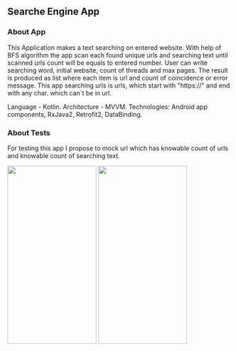 ## Searche Engine App
### About App
This Application makes a text searching on entered website. With help of BFS algorithm the app scan each found unique urls and searching text until scanned urls count will be equals to entered number.
User can write searching word, initial website, count of threads and max pages.
The result is produced as list where each item is url and count of coincidence or error message.
This app searching urls is urls, which start with "https://" and end with any char. which can`t be in url.

Language - Kotlin.
Architecture - MVVM.
Technologies:
Android app components,
RxJava2,
Retrofit2,
DataBinding.

### About Tests
For testing this app I propose to mock url which has knowable count of urls and knowable count of searching text.    

<img src="https://user-images.githubusercontent.com/40399341/122100392-cb965d00-ce1b-11eb-819f-73b6a2989352.png" data-canonical-src="https://user-images.githubusercontent.com/40399341/122100392-cb965d00-ce1b-11eb-819f-73b6a2989352.png" width="200" height="400" />
<img src="https://user-images.githubusercontent.com/40399341/122100394-ccc78a00-ce1b-11eb-9cf3-675903d35ea6.png" data-canonical-src="https://user-images.githubusercontent.com/40399341/122100394-ccc78a00-ce1b-11eb-9cf3-675903d35ea6.png" width="200" height="400" />
